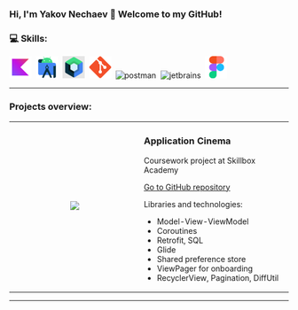 ### Hi, I'm Yakov Nechaev 👋 Welcome to my GitHub!

### 💻 Skills:

<div>
  <img src="https://github.com/devicons/devicon/blob/master/icons/kotlin/kotlin-original.svg" title="kotlin" alt="kotlin" width="40" height="40"/>&nbsp
  <img src="https://github.com/devicons/devicon/blob/master/icons/androidstudio/androidstudio-original.svg" title="androidstudio" alt="androidstudio" width="40" height="40"/>&nbsp
  <img src="https://raw.githubusercontent.com/github/explore/ae48d1ca3274c0c3a90f872e605eaef069a16771/topics/jetpack-compose/jetpack-compose.png" title="jetpackcompose" alt="jetpackcompose" width="40" height="40"/>&nbsp
  <img src="https://github.com/devicons/devicon/blob/master/icons/git/git-original.svg" title="git" alt="git" width="40" height="40"/>&nbsp
  <img src="https://github.com/flathub/com.getpostman.Postman/blob/master/logo-mark.svg" title="postman" alt="postman" width="40" height="40"/>&nbsp
  <img src="https://avatars.githubusercontent.com/u/878437?s=200&v=4" title="jetbrains" alt="jetbrains" width="40" height="40"/>&nbsp
  <img src="https://github.com/devicons/devicon/blob/master/icons/figma/figma-original.svg" title="figma" alt="figma" width="40" height="40"/>&nbsp;
</div>

---

### Projects overview:

<table>
  <tr>
    <td width='440px' align='center' valign='middle'>
      <img src='assets//demos/appCinema.gif' height='500px'>
    </td>
    <td width='400px'>
      <h3>Application Cinema</h3>
      <p>Coursework project at Skillbox Academy</p>
      <p>
        <a href='https://github.com/Yakov-Nechaev/Portfolio-projects/tree/main/AppCinema'>Go to GitHub repository</a>
      </p>
      <p>Libraries and technologies:</p>
      <ul>
        <li>Model-View-ViewModel</li>
        <li>Coroutines</li>
        <li>Retrofit, SQL</li>
        <li>Glide</li>
        <li>Shared preference store</li>
        <li>ViewPager for onboarding</li>
        <li>RecyclerView, Pagination, DiffUtil</li>
      </ul>
    </td>
  </tr>
</table>

---
